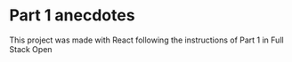# Part 1 anecdotes

This project was made with React following the instructions of Part 1 in Full Stack Open
